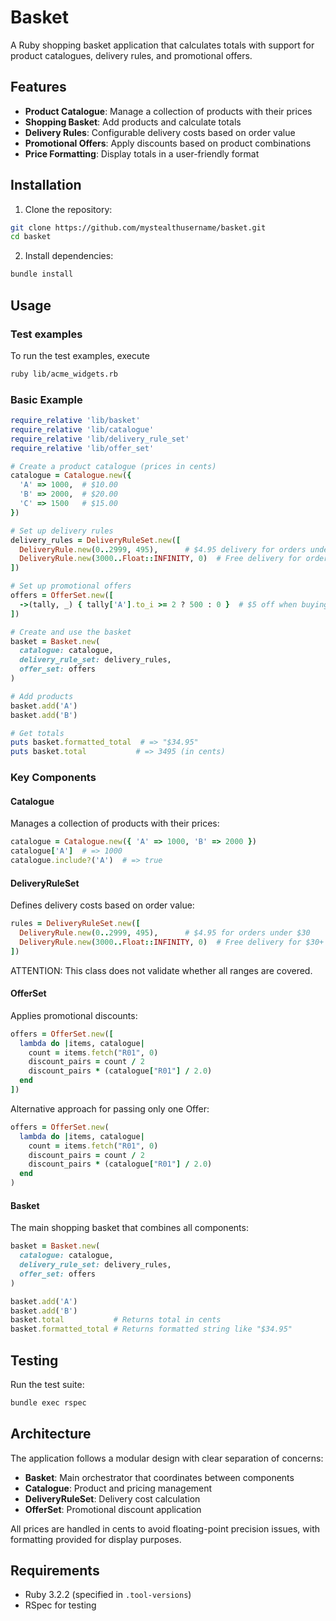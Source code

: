 # Basket

A Ruby shopping basket application that calculates totals with support for product catalogues, delivery rules, and promotional offers.

## Features

- **Product Catalogue**: Manage a collection of products with their prices
- **Shopping Basket**: Add products and calculate totals
- **Delivery Rules**: Configurable delivery costs based on order value
- **Promotional Offers**: Apply discounts based on product combinations
- **Price Formatting**: Display totals in a user-friendly format

## Installation

1. Clone the repository:
```bash
git clone https://github.com/mystealthusername/basket.git
cd basket
```

2. Install dependencies:
```bash
bundle install
```

## Usage

### Test examples

To run the test examples, execute

```bash
ruby lib/acme_widgets.rb
```

### Basic Example

```ruby
require_relative 'lib/basket'
require_relative 'lib/catalogue'
require_relative 'lib/delivery_rule_set'
require_relative 'lib/offer_set'

# Create a product catalogue (prices in cents)
catalogue = Catalogue.new({
  'A' => 1000,  # $10.00
  'B' => 2000,  # $20.00
  'C' => 1500   # $15.00
})

# Set up delivery rules
delivery_rules = DeliveryRuleSet.new([
  DeliveryRule.new(0..2999, 495),      # $4.95 delivery for orders under $30
  DeliveryRule.new(3000..Float::INFINITY, 0)  # Free delivery for orders $30+
])

# Set up promotional offers
offers = OfferSet.new([
  ->(tally, _) { tally['A'].to_i >= 2 ? 500 : 0 }  # $5 off when buying 2+ of product A
])

# Create and use the basket
basket = Basket.new(
  catalogue: catalogue,
  delivery_rule_set: delivery_rules,
  offer_set: offers
)

# Add products
basket.add('A')
basket.add('B')

# Get totals
puts basket.formatted_total  # => "$34.95"
puts basket.total           # => 3495 (in cents)
```

### Key Components

#### Catalogue
Manages a collection of products with their prices:
```ruby
catalogue = Catalogue.new({ 'A' => 1000, 'B' => 2000 })
catalogue['A']  # => 1000
catalogue.include?('A')  # => true
```

#### DeliveryRuleSet
Defines delivery costs based on order value:
```ruby
rules = DeliveryRuleSet.new([
  DeliveryRule.new(0..2999, 495),      # $4.95 for orders under $30
  DeliveryRule.new(3000..Float::INFINITY, 0)  # Free delivery for $30+
])
```

ATTENTION: This class does not validate whether all ranges are covered.

#### OfferSet
Applies promotional discounts:
```ruby
offers = OfferSet.new([
  lambda do |items, catalogue|
    count = items.fetch("R01", 0)
    discount_pairs = count / 2
    discount_pairs * (catalogue["R01"] / 2.0)
  end
])
```

Alternative approach for passing only one Offer:
```ruby
offers = OfferSet.new(
  lambda do |items, catalogue|
    count = items.fetch("R01", 0)
    discount_pairs = count / 2
    discount_pairs * (catalogue["R01"] / 2.0)
  end
)
```

#### Basket
The main shopping basket that combines all components:
```ruby
basket = Basket.new(
  catalogue: catalogue,
  delivery_rule_set: delivery_rules,
  offer_set: offers
)

basket.add('A')
basket.add('B')
basket.total           # Returns total in cents
basket.formatted_total # Returns formatted string like "$34.95"
```

## Testing

Run the test suite:
```bash
bundle exec rspec
```

## Architecture

The application follows a modular design with clear separation of concerns:

- **Basket**: Main orchestrator that coordinates between components
- **Catalogue**: Product and pricing management
- **DeliveryRuleSet**: Delivery cost calculation
- **OfferSet**: Promotional discount application

All prices are handled in cents to avoid floating-point precision issues, with formatting provided for display purposes.

## Requirements

- Ruby 3.2.2 (specified in `.tool-versions`)
- RSpec for testing

